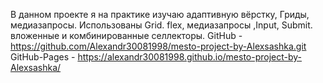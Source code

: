 В данном проекте я на практике изучаю адаптивную вёрстку, Гриды, медиазапросы.
Использованы Grid. flex, медиазапросы ,Input, Submit. вложенные и комбинированные селлекторы.
GitHub - https://github.com/Alexandr30081998/mesto-project-by-Alexsashka.git GitHub-Pages - https://alexandr30081998.github.io/mesto-project-by-Alexsashka/
